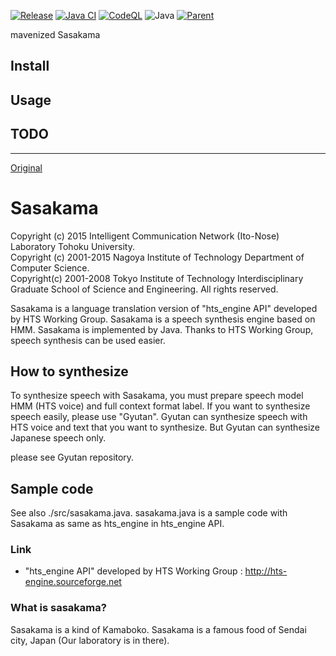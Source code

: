 [![Release](https://jitpack.io/v/umjammer/Sasakama.svg)](https://jitpack.io/#umjammer/Sasakama)
[![Java CI](https://github.com/umjammer/Sasakama/actions/workflows/maven.yml/badge.svg)](https://github.com/umjammer/Sasakama/actions/workflows/maven.yml)
[![CodeQL](https://github.com/umjammer/Sasakama/actions/workflows/codeql-analysis.yml/badge.svg)](https://github.com/umjammer/Sasakama/actions/workflows/codeql-analysis.yml)
![Java](https://img.shields.io/badge/Java-8-b07219)
[![Parent](https://img.shields.io/badge/Parent-vavi--speech-pink)](https://github.com/umjammer/vavi-speech)

mavenized Sasakama

## Install

## Usage

## TODO

---
[Original](https://github.com/icn-lab/Sasakama)

# Sasakama
Copyright (c) 2015 Intelligent Communication Network (Ito-Nose) Laboratory
		   Tohoku University.  
Copyright (c) 2001-2015 Nagoya Institute of Technology
                        Department of Computer Science.  
Copyright(c) 2001-2008 Tokyo Institute of Technology
                        Interdisciplinary Graduate School of
                        Science and Engineering.
All rights reserved.

Sasakama is a language translation version of "hts_engine API" developed by HTS Working Group.
Sasakama is a speech synthesis engine based on HMM.
Sasakama is implemented by Java.
Thanks to HTS Working Group, speech synthesis can be used easier.

## How to synthesize
To synthesize speech with Sasakama, you must prepare speech model HMM (HTS voice) and full context format label.
If you want to synthesize speech easily, please use "Gyutan".
Gyutan can synthesize speech with HTS voice and text that you want to synthesize.
But Gyutan can synthesize Japanese speech only.

please see Gyutan repository.

## Sample code
See also ./src/sasakama.java. sasakama.java is a sample code with Sasakama as same as hts_engine in hts_engine API.

### Link
* "hts_engine API" developed by HTS Working Group : <http://hts-engine.sourceforge.net>

### What is sasakama?
Sasakama is a kind of Kamaboko.
Sasakama is a famous food of Sendai city, Japan (Our laboratory is in there).
